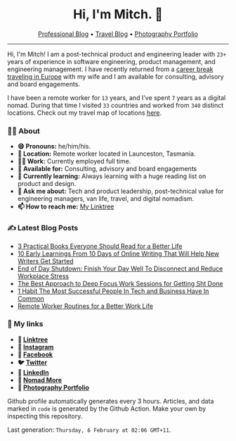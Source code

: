 <h1 align="center">Hi, I'm Mitch. 👋</h1>
<p align="center">
  <a href="https://mitchmalone.io">Professional Blog</a> •
  <a href="https://nomadmo.re">Travel Blog</a> •
  <a href="https://mitchmalone.photography">Photography Portfolio</a>
</p>

-------

Hi, I'm Mitch! I am a post-technical product and engineering leader with `23+` years of experience in software engineering, product management, and engineering management. I have recently returned from a <a href="https://nomadmo.re/maps/2023-world/">career break traveling in Europe</a> with my wife and I am available for consulting, advisory and board engagements.

I have been a remote worker for `13` years, and I've spent `7` years as a digital nomad.
During that time I visited `33` countries and worked from `340` distinct locations. Check out
my travel map of locations <a href="https://nomadmo.re/maps/the-full-travel-map/">here</a>.

### 👨‍🎤 About

- **😄 Pronouns:** he/him/his.
- **📍 Location:** Remote worker located in Launceston, Tasmania.
- **👷‍♂️ Work:** Currently employed full time.
- **👋 Available for:** Consulting, advisory and board engagements
- **🌱 Currently learning:** Always learning with a huge reading list on product and design.
- **💬 Ask me about:** Tech and product leadership, post-technical value for engineering managers, van life, travel, and digital nomadism.
- **📫 How to reach me:** [My Linktree](https://linktr.ee/mitchmalone)

### ✍️ Latest Blog Posts
- [3 Practical Books Everyone Should Read for a Better Life](https://medium.com/mitchmalone/3-practical-books-everyone-should-read-for-a-better-life-3b7f924759a6?source&#x3D;rss-dc3c26aefde1------2)
- [10 Early Learnings From 10 Days of Online Writing That Will Help New Writers Get Started](https://medium.com/mitchmalone/10-early-learnings-from-10-days-of-online-writing-that-will-help-new-writers-get-started-4b8082949366?source&#x3D;rss-dc3c26aefde1------2)
- [End of Day Shutdown: Finish Your Day Well To Disconnect and Reduce Workplace Stress](https://mitchmalone.medium.com/end-of-day-shutdown-finish-your-day-well-to-disconnect-and-reduce-workplace-stress-939cf5bdc351?source&#x3D;rss-dc3c26aefde1------2)
- [The Best Approach to Deep Focus Work Sessions for Getting Sht Done](https://mitchmalone.medium.com/the-best-approach-to-deep-focus-work-sessions-for-getting-sh-t-done-bb7a94c5c0f4?source&#x3D;rss-dc3c26aefde1------2)
- [1 Habit The Most Successful People In Tech and Business Have In Common](https://mitchmalone.medium.com/1-habit-the-most-successful-people-in-tech-and-business-have-in-common-6bc441eca810?source&#x3D;rss-dc3c26aefde1------2)
- [Remote Worker Routines for a Better Work Life](https://medium.com/roamingamok/remote-worker-routines-for-a-better-work-life-fcd9300c082f?source&#x3D;rss-dc3c26aefde1------2)

### 🔗 My links
- **🔗 [Linktree](https://linktr.ee/mitchmalone)**
- **📸 [Instagram](https://www.instagram.com/mitchmalone)**
- **👤 [Facebook](https://www.facebook.com/mitchmalone)**
- **🐦 [Twitter](https://twitter.com/mitch__malone)**
- **👔 [LinkedIn](https://www.linkedin.com/in/mitchmalone)**
- **📍 [Nomad More](https://nomadmo.re)**
- **📸 [Photography Portfolio](https://mitchmalone.photography)**

Github profile automatically generates every 3 hours. Articles, and data marked in `code` is generated by the Github
Action. Make your own by inspecting this repository.

Last generation: `Thursday, 6 February at 02:06 GMT+11`.